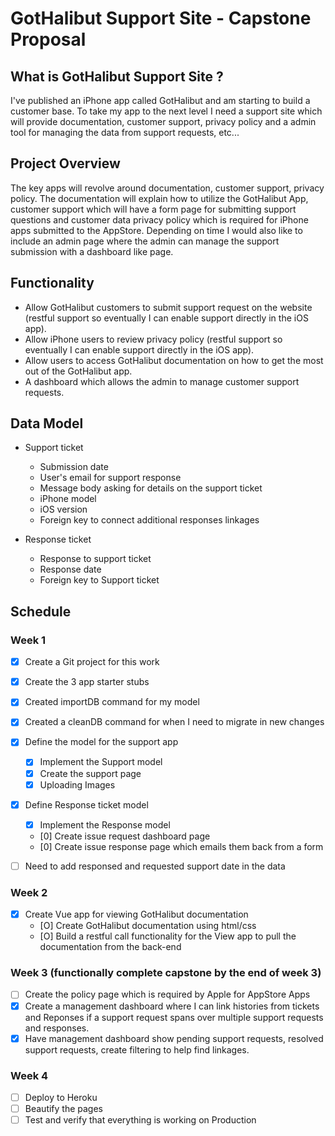 # GotHalibut Support Site - Capstone Proposal

## What is GotHalibut Support Site ?
I've published an iPhone app called GotHalibut and am starting to build a customer base. To take my app to the next level I need a support site which will provide documentation, customer support, privacy policy and a admin tool for managing the data from support requests, etc... 

## Project Overview
The key apps will revolve around documentation, customer support, privacy policy. The documentation will explain how to utilize the GotHalibut App, customer support which will have a form page for submitting support questions and customer data privacy policy which is required for iPhone apps submitted to the AppStore. Depending on time I would also like to include an admin page where the admin can manage the support submission with a dashboard like page.

## Functionality
- Allow GotHalibut customers to submit support request on the website (restful support so eventually I can enable support directly in the iOS app).
- Allow iPhone users to review privacy policy (restful support so eventually I can enable support directly in the iOS app).
- Allow users to access GotHalibut documentation on how to get the most out of the GotHalibut app.
- A dashboard which allows the admin to manage customer support requests. 

## Data Model
- Support ticket
    - Submission date 
    - User's email for support response
    - Message body asking for details on the support ticket
    - iPhone model
    - iOS version
    - Foreign key to connect additional responses linkages

- Response ticket
    - Response to support ticket
    - Response date
    - Foreign key to Support ticket


## Schedule
### Week 1
- [X] Create a Git project for this work
- [X] Create the 3 app starter stubs
- [X] Created importDB command for my model
- [X] Created a cleanDB command for when I need to migrate in new changes
- [X] Define the model for the support app
    - [X] Implement the Support model 
    - [X] Create the support page
    - [X] Uploading Images
- [x] Define Response ticket model
    - [x] Implement the Response model 
    - [0] Create issue request dashboard page
    - [0] Create issue response page which emails them back from a form

- [ ] Need to add responsed and requested support date in the data


### Week 2
- [X] Create Vue app for viewing GotHalibut documentation
    - [O] Create GotHalibut documentation using html/css
    - [O] Build a restful call functionality for the View app to pull the documentation from the back-end

### Week 3 (functionally complete capstone by the end of week 3)
- [ ] Create the policy page which is required by Apple for AppStore Apps
- [X] Create a management dashboard where I can link histories from tickets and Reponses if a support request spans over multiple support requests and responses.
- [X] Have management dashboard show pending support requests, resolved support requests, create filtering to help find linkages.

### Week 4
- [ ] Deploy to Heroku 
- [ ] Beautify the pages
- [ ] Test and verify that everything is working on Production
